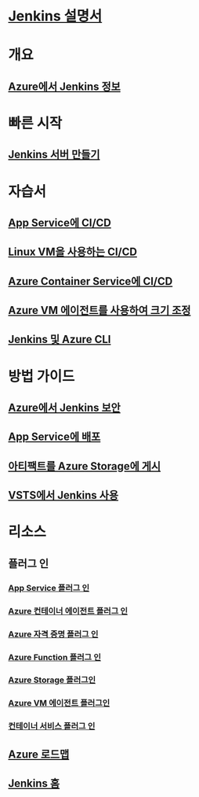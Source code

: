 # [Jenkins 설명서](index.md)
# 개요
## [Azure에서 Jenkins 정보](overview.md)
# 빠른 시작
## [Jenkins 서버 만들기](/azure/jenkins/install-jenkins-solution-template)
# 자습서
## [App Service에 CI/CD](/azure/jenkins/java-deploy-webapp-tutorial)
## [Linux VM을 사용하는 CI/CD](/azure/virtual-machines/linux/tutorial-jenkins-github-docker-cicd)
## [Azure Container Service에 CI/CD](/azure/container-service/container-service-kubernetes-jenkins)
## [Azure VM 에이전트를 사용하여 크기 조정](/azure/jenkins/jenkins-azure-vm-agents)
## [Jenkins 및 Azure CLI](/azure/jenkins/execute-cli-jenkins-pipeline)
# 방법 가이드
## [Azure에서 Jenkins 보안](https://jenkins.io/blog/2017/04/20/secure-jenkins-on-azure/)
## [App Service에 배포](deploy-jenkins-app-service-plugin.md)
## [아티팩트를 Azure Storage에 게시](/azure/storage/common/storage-java-jenkins-continuous-integration-solution)
## [VSTS에서 Jenkins 사용](https://www.visualstudio.com/en-us/docs/build/apps/jenkins/build-deploy-jenkins)
# 리소스
## 플러그 인
### [App Service 플러그 인](https://plugins.jenkins.io/azure-app-service)
### [Azure 컨테이너 에이전트 플러그 인](https://plugins.jenkins.io/azure-container-agents)
### [Azure 자격 증명 플러그 인](https://plugins.jenkins.io/azure-credentials)
### [Azure Function 플러그 인](https://plugins.jenkins.io/azure-function)
### [Azure Storage 플러그인](https://plugins.jenkins.io/windows-azure-storage)
### [Azure VM 에이전트 플러그인](https://plugins.jenkins.io/azure-vm-agents)
### [컨테이너 서비스 플러그 인](https://plugins.jenkins.io/azure-acs)
## [Azure 로드맵](https://azure.microsoft.com/roadmap/)
## [Jenkins 홈](https://jenkins.io/)
